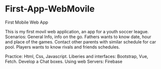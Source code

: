 # First-App-WebMovile
First Mobile Web App

This is my first movil web application, an app for a youth soccer league. 
Scenarios: 
  General Info, info on the go.
  Fathers wants to know date, hour and place of the games.
  Contact other parents with similar schedule for car pool.
  Players wants to know rivals and friends schedules.
  
Practice:
Html, Css, Javascript.
Liberies and interfaces: Bootstrap, Vue, Fetch.
Develop a Chat boxes.
Using web Servers: Firebase

